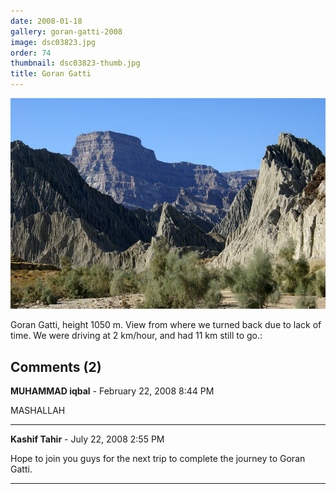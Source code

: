 ```yaml
---
date: 2008-01-18
gallery: goran-gatti-2008
image: dsc03823.jpg
order: 74
thumbnail: dsc03823-thumb.jpg
title: Goran Gatti
---
```


![Goran Gatti](./dsc03823.jpg)

Goran Gatti, height 1050 m. View from where we turned back due to lack of time. We were driving at 2 km/hour, and had 11 km still to go.:

<div id="comments">

## Comments (2)

**MUHAMMAD iqbal** - February 22, 2008  8:44 PM

MASHALLAH

---

**Kashif Tahir** - July 22, 2008  2:55 PM

Hope to join you guys for the next trip to complete the journey to Goran Gatti.

---

</div>